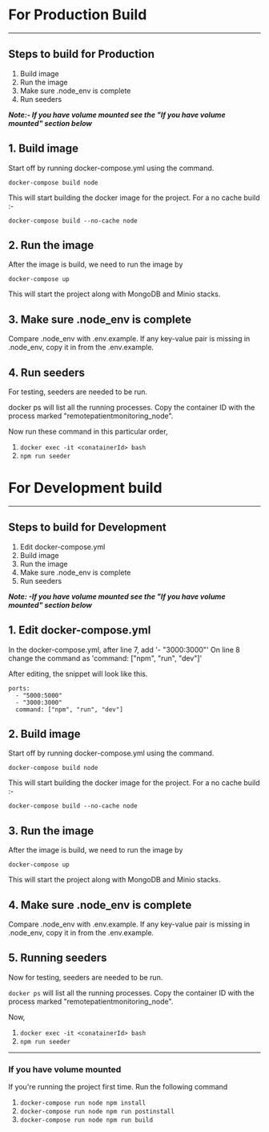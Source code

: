 # For Production Build

---

## Steps to build for Production

1. Build image
2. Run the image
3. Make sure .node_env is complete
4. Run seeders

**_Note:- If you have volume mounted see the "If you have volume mounted" section below_**

## 1. Build image

Start off by running docker-compose.yml using the command.

`docker-compose build node`

This will start building the docker image for the project. For a no cache build :-

`docker-compose build --no-cache node`

## 2. Run the image

After the image is build, we need to run the image by

`docker-compose up`

This will start the project along with MongoDB and Minio stacks.

## 3. Make sure .node_env is complete

Compare .node_env with .env.example. If any key-value pair is missing in .node_env, copy it in from the .env.example.

## 4. Run seeders

For testing, seeders are needed to be run.

docker ps will list all the running processes. Copy the container ID with the process marked "remotepatientmonitoring_node".

Now run these command in this particular order,

1. `docker exec -it <conatainerId> bash`
2. `npm run seeder`

# For Development build

---

## Steps to build for Development

1. Edit docker-compose.yml
2. Build image
3. Run the image
4. Make sure .node_env is complete
5. Run seeders

**_Note: -If you have volume mounted see the "If you have volume mounted" section below_**

## 1. Edit docker-compose.yml

In the docker-compose.yml, after line 7, add '- "3000:3000"'
On line 8 change the command as 'command: ["npm", "run", "dev"]'

After editing, the snippet will look like this.

    ports:
      - "5000:5000"
      - "3000:3000"
      command: ["npm", "run", "dev"]

## 2. Build image

Start off by running docker-compose.yml using the command.

`docker-compose build node`

This will start building the docker image for the project. For a no cache build :-

`docker-compose build --no-cache node`

## 3. Run the image

After the image is build, we need to run the image by

`docker-compose up`

This will start the project along with MongoDB and Minio stacks.

## 4. Make sure .node_env is complete

Compare .node_env with .env.example. If any key-value pair is missing in .node_env, copy it in from the .env.example.

## 5. Running seeders

Now for testing, seeders are needed to be run.

`docker ps` will list all the running processes. Copy the container ID with the process marked "remotepatientmonitoring_node".

Now,

1. `docker exec -it <conatainerId> bash`
2. `npm run seeder`

---

### If you have volume mounted

If you're running the project first time. Run the following command

1. `docker-compose run node npm install`
2. `docker-compose run node npm run postinstall`
3. `docker-compose run node npm run build`
